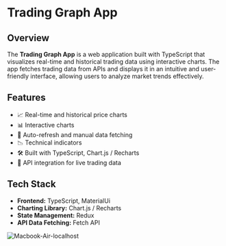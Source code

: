 
# Trading Graph App

## Overview
The **Trading Graph App** is a web application built with TypeScript that visualizes real-time and historical trading data using interactive charts. The app fetches trading data from APIs and displays it in an intuitive and user-friendly interface, allowing users to analyze market trends effectively.

## Features
- 📈 Real-time and historical price charts
- 📊 Interactive charts
- 🔄 Auto-refresh and manual data fetching
- 📉 Technical indicators
- 🛠 Built with TypeScript, Chart.js / Recharts
- 🔌 API integration for live trading data

## Tech Stack
- **Frontend:** TypeScript, MaterialUi
- **Charting Library:** Chart.js / Recharts
- **State Management:**  Redux
- **API Data Fetching:**  Fetch API

![Macbook-Air-localhost](https://github.com/user-attachments/assets/e93ad89a-16c7-4fbc-948e-9b07cecd69d1)
